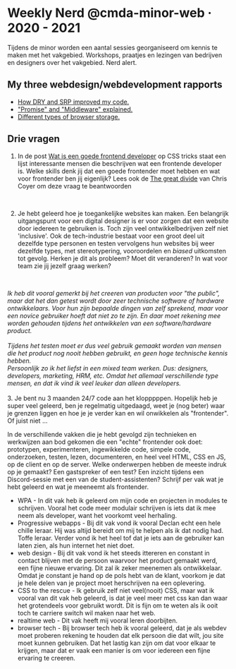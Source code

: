 # Weekly Nerd @cmda-minor-web · 2020 - 2021

Tijdens de minor worden een aantal sessies georganiseerd om kennis te maken met het vakgebied. 
Workshops, praatjes en lezingen van bedrijven en designers over het vakgebied. Nerd alert.

## My three webdesign/webdevelopment rapports
- [How DRY and SRP improved my code.](https://medium.com/p/ed202b5c6738/edit)
- ["Promise" and "Middleware" explained.](https://medium.com/p/35ae3b78b572/edit)
- [Different types of browser storage.](https://medium.com/p/8b92a83ce007/edit)

## Drie vragen
1. In de post [Wat is een goede frontend developer](https://css-tricks.com/what-makes-a-good-front-end-developer/) op CSS tricks staat een lijst interessante mensen die beschrijven wat een frontende developer is. Welke skills denk jij dat een goede frontender moet hebben en wat voor frontender ben jij eigenlijk? Lees ook de [The great divide](https://css-tricks.com/the-great-divide/) van Chris Coyer om deze vraag te beantwoorden
<br>

2. Je hebt geleerd hoe je toegankelijke websites kan maken. Een belangrijk uitgangspunt voor een digital designer is er voor zorgen dat een website door iedereen te gebruiken is. Toch zijn veel ontwikkelbedrijven zelf niet 'inclusive'. Ook de tech-industrie bestaat voor een groot deel uit dezelfde type personen en testen vervolgens hun websites bij weer dezelfde types, met stereotypering, vooroordelen en _biased_ uitkomsten tot gevolg. Herken je dit als probleem? Moet dit veranderen? In wat voor team zie jij jezelf graag werken?
<br>

*Ik heb dit vooral gemerkt bij het creeren van producten voor "the public", maar dat het dan getest wordt door zeer technische software of hardware ontwikkelaars. Voor hun zijn bepaalde dingen van zelf sprekend, maar voor een novice gebruiker hoeft dat niet zo te zijn. En daar moet rekening mee worden gehouden tijdens het ontwikkelen van een software/hardware product.*
<br><br>
*Tijdens het testen moet er dus veel gebruik gemaakt worden van mensen die het product nog nooit hebben gebruikt, en geen hoge technische kennis hebben.*
<br>
*Persoonlijk zo ik het liefst in een mixed team werken. Dus: designers, developers, marketing, HRM, etc. Omdat het allemaal verschillende type mensen, en dat ik vind ik veel leuker dan alleen developers.*
<br>
<br>
3. Je bent nu 3 maanden 24/7 code aan het klopppppen. Hopelijk heb je super veel geleerd, ben je regelmatig uitgedaagd, weet je (nog beter) waar je grenzen liggen en hoe je je verder kan en wil onwikkelen als "frontender". Of juist niet ... 

In de verschillende vakken die je hebt gevolgd zijn technieken en werkwijzen aan bod gekomen die een "echte" frontender ook doet: prototypen, experimenteren, ingewikkelde code, simpele code, onderzoeken, testen, lezen, documenteren, en heel veel HTML, CSS en JS, op de client en op de server. Welke onderwerpen hebben de meeste indruk op je gemaakt? Een gastspreker of een test? Een inzicht tijdens een Discord-sessie met een van de student-assistenten? Schrijf per vak wat je hebt geleerd en wat je meeneemt als frontender.
<br>
* WPA - 
In dit vak heb ik geleerd om mijn code en projecten in modules te schrijven. Vooral het code meer modulair schrijven is iets dat ik mee neem als developer, want het voorkomt veel herhaling.
* Progressive webapps - 
Bij dit vak vond ik vooral Declan echt een hele chille leraar. Hij was altijd bereidt om mij te helpen als ik dat nodig had. Toffe leraar. Verder vond ik het heel tof dat je iets aan de gebruiker kan laten zien, als hun internet het niet doet.
* web design - 
Bij dit vak vond ik het steeds ittereren en constant in contact blijven met de persoon waarvoor het product gemaakt werd, een fijne nieuwe ervaring. Dit zal ik zeker meenemen als ontwikkelaar. Omdat je constant je hand op de pols hebt van de klant, voorkom je dat je hele delen van je project moet herschrijven na een oplevering.
* CSS to the rescue - 
Ik gebruik zelf niet veel(nooit) CSS, maar wat ik vooral van dit vak heb geleerd, is dat je veel meer met css kan dan waar het grotendeels voor gebruikt wordt. Dit is fijn om te weten als ik ooit toch te carriere switch wil maken naar het web.
* realtime web - 
Dit vak heeft mij vooral leren doorbijten.
* browser tech - Bij browser tech heb ik vooral geleerd, dat je als webdev moet proberen rekening te houden dat elk persoon die dat wilt, jou site moet kunnen gebruiken. Dat het lastig kan zijn om dat voor elkaar te krijgen, maar dat er vaak een manier is om voor iedereen een fijne ervaring te creeren.
